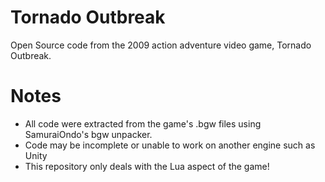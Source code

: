 # Tornado Outbreak
Open Source code from the 2009 action adventure video game, Tornado Outbreak.

# Notes
* All code were extracted from the game's .bgw files using SamuraiOndo's bgw unpacker.
* Code may be incomplete or unable to work on another engine such as Unity
* This repository only deals with the Lua aspect of the game!
